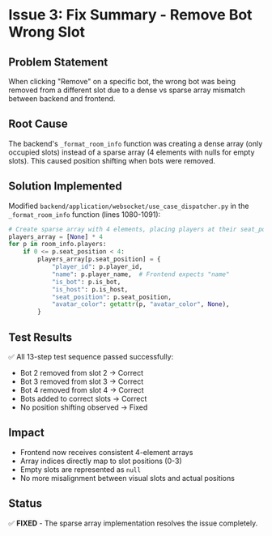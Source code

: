 # Issue 3: Fix Summary - Remove Bot Wrong Slot

## Problem Statement
When clicking "Remove" on a specific bot, the wrong bot was being removed from a different slot due to a dense vs sparse array mismatch between backend and frontend.

## Root Cause
The backend's `_format_room_info` function was creating a dense array (only occupied slots) instead of a sparse array (4 elements with nulls for empty slots). This caused position shifting when bots were removed.

## Solution Implemented
Modified `backend/application/websocket/use_case_dispatcher.py` in the `_format_room_info` function (lines 1080-1091):

```python
# Create sparse array with 4 elements, placing players at their seat_position index
players_array = [None] * 4
for p in room_info.players:
    if 0 <= p.seat_position < 4:
        players_array[p.seat_position] = {
            "player_id": p.player_id,
            "name": p.player_name,  # Frontend expects "name"
            "is_bot": p.is_bot,
            "is_host": p.is_host,
            "seat_position": p.seat_position,
            "avatar_color": getattr(p, "avatar_color", None),
        }
```

## Test Results
✅ All 13-step test sequence passed successfully:
- Bot 2 removed from slot 2 → Correct
- Bot 3 removed from slot 3 → Correct
- Bot 4 removed from slot 4 → Correct
- Bots added to correct slots → Correct
- No position shifting observed → Fixed

## Impact
- Frontend now receives consistent 4-element arrays
- Array indices directly map to slot positions (0-3)
- Empty slots are represented as `null`
- No more misalignment between visual slots and actual positions

## Status
✅ **FIXED** - The sparse array implementation resolves the issue completely.